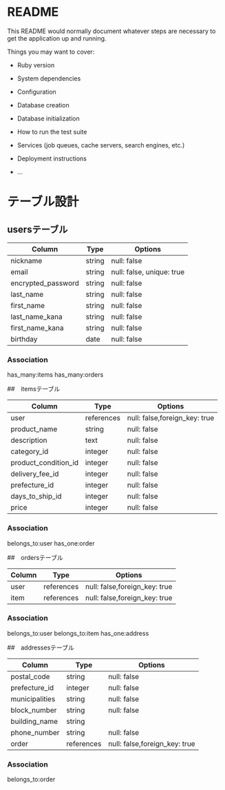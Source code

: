 # README

This README would normally document whatever steps are necessary to get the
application up and running.

Things you may want to cover:

* Ruby version

* System dependencies

* Configuration

* Database creation

* Database initialization

* How to run the test suite

* Services (job queues, cache servers, search engines, etc.)

* Deployment instructions

* ...

# テーブル設計

## usersテーブル

| Column                   | Type   | Options                   |
| ------------------       | ------ | -----------               |
| nickname                 | string | null: false               |
| email                    | string | null: false, unique: true |
| encrypted_password       | string | null: false               |
| last_name                | string | null: false               |
| first_name               | string | null: false               |
| last_name_kana           | string | null: false               |
| first_name_kana          | string | null: false               |
| birthday                 | date   | null: false               |

### Association
has_many:items
has_many:orders

##　itemsテーブル

| Column                | Type       | Options                        |
| ------------------    | ------     | -----------                    |
| user                  | references | null: false,foreign_key: true  |
| product_name          | string     | null: false                    |
| description           | text       | null: false                    |
| category_id           | integer    | null: false                    |
| product_condition_id  | integer    | null: false                    |
| delivery_fee_id       | integer    | null: false                    |
| prefecture_id         | integer    | null: false                    |
| days_to_ship_id       | integer    | null: false                    |
| price                 | integer    | null: false                    |

### Association
belongs_to:user
has_one:order

##　ordersテーブル

| Column                | Type       | Options                        |
| ------------------    | ------     | -----------                    |
| user                  | references | null: false,foreign_key: true  |
| item                  | references | null: false,foreign_key: true  |

### Association
belongs_to:user
belongs_to:item
has_one:address

##　addressesテーブル

| Column                | Type       | Options                        |
| ------------------    | ------     | -----------                    |
| postal_code           | string     | null: false                    |
| prefecture_id         | integer    | null: false                    |
| municipalities        | string     | null: false                    |
| block_number          | string     | null: false                    |
| building_name         | string     |                                |
| phone_number          | string     | null: false                    |
| order                 | references | null: false,foreign_key: true  |

### Association
belongs_to:order